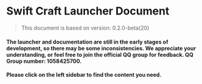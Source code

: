 # Swift Craft Launcher Document
> This document is based on version: 0.2.0-beta(20)
#### The launcher and documentation are still in the early stages of development, so there may be some inconsistencies. We appreciate your understanding, or feel free to join the official QQ group for feedback. QQ Group number: 1058425700.
#### Please click on the left sidebar to find the content you need.




